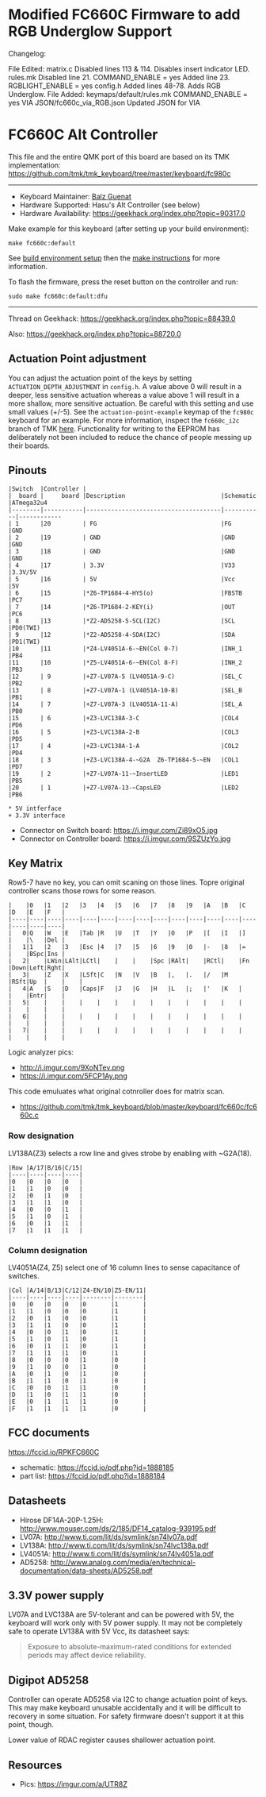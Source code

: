 Modified FC660C Firmware to add RGB Underglow Support
====================================================
Changelog:

File Edited:
	matrix.c
		Disabled lines 113 & 114. Disables insert indicator LED.
	rules.mk
		Disabled line 21. COMMAND_ENABLE = yes
		Added line 23. RGBLIGHT_ENABLE = yes
	config.h
		Added lines 48-78. Adds RGB Underglow.
File Added:
	keymaps/default/rules.mk
		COMMAND_ENABLE = yes
	VIA JSON/fc660c_via_RGB.json
		Updated JSON for VIA
		
FC660C Alt Controller
=================

This file and the entire QMK port of this board are based on its TMK implementation: https://github.com/tmk/tmk_keyboard/tree/master/keyboard/fc980c

------------

- Keyboard Maintainer: [Balz Guenat](https://github.com/BalzGuenat)
- Hardware Supported: Hasu's Alt Controller (see below)
- Hardware Availability: https://geekhack.org/index.php?topic=90317.0

Make example for this keyboard (after setting up your build environment):

    make fc660c:default

See [build environment setup](https://docs.qmk.fm/#/getting_started_build_tools) then the [make instructions](https://docs.qmk.fm/#/getting_started_make_guide) for more information.

To flash the firmware, press the reset button on the controller and run:

    sudo make fc660c:default:dfu

--------

Thread on Geekhack: https://geekhack.org/index.php?topic=88439.0

Also: https://geekhack.org/index.php?topic=88720.0


Actuation Point adjustment
--------------------------
You can adjust the actuation point of the keys by setting `ACTUATION_DEPTH_ADJUSTMENT` in `config.h`.
A value above 0 will result in a deeper, less sensitive actuation whereas a value above 1 will result in a more shallow, more sensitive actuation.
Be careful with this setting and use small values (+/-5).
See the `actuation-point-example` keymap of the `fc980c` keyboard for an example.
For more information, inspect the `fc660c_i2c` branch of TMK [here](https://github.com/tmk/tmk_keyboard/tree/fc660c_i2c).
Functionality for writing to the EEPROM has deliberately not been included to reduce the chance of people messing up their boards.


Pinouts
-------

    |Switch  |Controller |
    |  board |     board |Description                           |Schematic  |ATmega32u4
    |--------|-----------|--------------------------------------|-----------|------------
    | 1      |20         | FG                                   |FG         |GND
    | 2      |19         | GND                                  |GND        |GND
    | 3      |18         | GND                                  |GND        |GND
    | 4      |17         | 3.3V                                 |V33        |3.3V/5V
    | 5      |16         | 5V                                   |Vcc        |5V
    | 6      |15         |*Z6-TP1684-4-HYS(o)                   |FBSTB      |PC7
    | 7      |14         |*Z6-TP1684-2-KEY(i)                   |OUT        |PC6
    | 8      |13         |*Z2-AD5258-5-SCL(I2C)                 |SCL        |PD0(TWI)
    | 9      |12         |*Z2-AD5258-4-SDA(I2C)                 |SDA        |PD1(TWI)
    |10      |11         |*Z4-LV4051A-6-~EN(Col 0-7)            |INH_1      |PB4
    |11      |10         |*Z5-LV4051A-6-~EN(Col 8-F)            |INH_2      |PB3
    |12      | 9         |+Z7-LV07A-5 (LV4051A-9-C)             |SEL_C      |PB2
    |13      | 8         |+Z7-LV07A-1 (LV4051A-10-B)            |SEL_B      |PB1
    |14      | 7         |+Z7-LV07A-3 (LV4051A-11-A)            |SEL_A      |PB0
    |15      | 6         |+Z3-LVC138A-3-C                       |COL4       |PD6
    |16      | 5         |+Z3-LVC138A-2-B                       |COL3       |PD5
    |17      | 4         |+Z3-LVC138A-1-A                       |COL2       |PD4
    |18      | 3         |+Z3-LVC138A-4-~G2A  Z6-TP1684-5-~EN   |COL1       |PD7
    |19      | 2         |+Z7-LV07A-11-~InsertLED               |LED1       |PB5
    |20      | 1         |+Z7-LV07A-13-~CapsLED                 |LED2       |PB6

```
* 5V intferface
+ 3.3V interface
```

- Connector on Switch board: https://i.imgur.com/Zi89xO5.jpg
- Connector on Controller board: https://i.imgur.com/9SZUzYo.jpg


Key Matrix
----------
Row5-7 have no key, you can omit scaning on those lines. Topre original controller scans those rows for some reason.

    |    |0   |1   |2   |3   |4   |5   |6   |7   |8   |9   |A   |B   |C   |D   |E   |F   |
    |----|----|----|----|----|----|----|----|----|----|----|----|----|----|----|----|----|
    |   0|Q   |W   |E   |Tab |R   |U   |T   |Y   |O   |P   |[   |I   |]   |    |\   |Del |
    |   1|1   |2   |3   |Esc |4   |7   |5   |6   |9   |0   |-   |8   |=   |    |BSpc|Ins |
    |   2|    |LWin|LAlt|LCtl|    |    |    |Spc |RAlt|    |RCtl|    |Fn  |Down|Left|Rght|
    |   3|    |Z   |X   |LSft|C   |N   |V   |B   |,   |.   |/   |M   |RSft|Up  |    |    |
    |   4|A   |S   |D   |Caps|F   |J   |G   |H   |L   |;   |'   |K   |    |    |Entr|    |
    |   5|    |    |    |    |    |    |    |    |    |    |    |    |    |    |    |    |
    |   6|    |    |    |    |    |    |    |    |    |    |    |    |    |    |    |    |
    |   7|    |    |    |    |    |    |    |    |    |    |    |    |    |    |    |    |

Logic analyzer pics:
- http://i.imgur.com/9XoNTev.png
- https://i.imgur.com/5FCP1Ay.png

This code emuluates what original cotnroller does for matrix scan.
- https://github.com/tmk/tmk_keyboard/blob/master/keyboard/fc660c/fc660c.c


### Row designation
LV138A(Z3) selects a row line and gives strobe by enabling with ~G2A(18).

    |Row |A/17|B/16|C/15|
    |----|----|----|----|
    |0   |0   |0   |0   |
    |1   |1   |0   |0   |
    |2   |0   |1   |0   |
    |3   |1   |1   |0   |
    |4   |0   |0   |1   |
    |5   |1   |0   |1   |
    |6   |0   |1   |1   |
    |7   |1   |1   |1   |


### Column designation
LV4051A(Z4, Z5) select one of 16 column lines to sense capacitance of switches.

    |Col |A/14|B/13|C/12|Z4-EN/10|Z5-EN/11|
    |----|----|----|----|--------|--------|
    |0   |0   |0   |0   |0       |1       |
    |1   |1   |0   |0   |0       |1       |
    |2   |0   |1   |0   |0       |1       |
    |3   |1   |1   |0   |0       |1       |
    |4   |0   |0   |1   |0       |1       |
    |5   |1   |0   |1   |0       |1       |
    |6   |0   |1   |1   |0       |1       |
    |7   |1   |1   |1   |0       |1       |
    |8   |0   |0   |0   |1       |0       |
    |9   |1   |0   |0   |1       |0       |
    |A   |0   |1   |0   |1       |0       |
    |B   |1   |1   |0   |1       |0       |
    |C   |0   |0   |1   |1       |0       |
    |D   |1   |0   |1   |1       |0       |
    |E   |0   |1   |1   |1       |0       |
    |F   |1   |1   |1   |1       |0       |


FCC documents
-------------
https://fccid.io/RPKFC660C

- schematic: https://fccid.io/pdf.php?id=1888185
- part list: https://fccid.io/pdf.php?id=1888184


Datasheets
----------
- Hirose DF14A-20P-1.25H: http://www.mouser.com/ds/2/185/DF14_catalog-939195.pdf
- LV07A: http://www.ti.com/lit/ds/symlink/sn74lv07a.pdf
- LV138A: http://www.ti.com/lit/ds/symlink/sn74lvc138a.pdf
- LV4051A: http://www.ti.com/lit/ds/symlink/sn74lv4051a.pdf
- AD5258: http://www.analog.com/media/en/technical-documentation/data-sheets/AD5258.pdf


3.3V power supply
-----------------
LV07A and LVC138A are 5V-tolerant and can be powered with 5V, the keyboard will work only with 5V power supply. It may not be completely safe to operate LV138A with 5V Vcc, its datasheet says:

> Exposure to absolute-maximum-rated conditions for extended periods may affect device reliability.

Digipot AD5258
--------------
Controller can operate AD5258 via I2C to change actuation point of keys. This may make keyboard unusable accidentally and it will be difficult to recovery in some situation. For safety firmware doesn't support it at this point, though.

Lower value of RDAC register causes shallower actuation point.

Resources
---------
- Pics: https://imgur.com/a/UTR8Z
